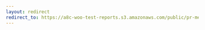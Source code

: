 ```yaml
---
layout: redirect
redirect_to: https://a8c-woo-test-reports.s3.amazonaws.com/public/pr-merge/45756/e2e/index.html
---
```

